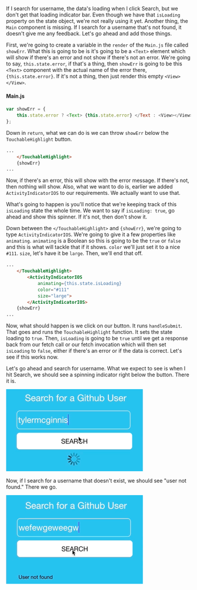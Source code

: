 If I search for username, the data's loading when I click Search, but we don't get that loading indicator bar. Even though we have that `isLoading` property on the state object, we're not really using it yet. Another thing, the `Main` component is missing. If I search for a username that's not found, it doesn't give me any feedback. Let's go ahead and add those things.

First, we're going to create a variable in the `render` of the `Main.js` file called `showErr`. What this is going to be is it's going to be a `<Text>` element which will show if there's an error and not show if there's not an error. We're going to say, `this.state.error`, if that's a thing, then `showErr` is going to be this `<Text>` component with the actual name of the error there, `{this.state.error}`. If it's not a thing, then just render this empty `<View></View>`.

#### Main.js
```javascript
var showErr = {
    this.state.error ? <Text> {this.state.error} </Text : <View></View>
};
```

Down in `return`, what we can do is we can throw `showErr` below the `TouchableHighlight` button. 

```html
...
    </TouchableHighlight>
    {showErr}
...
```

Now, if there's an error, this will show with the error message. If there's not, then nothing will show. Also, what we want to do is, earlier we added `ActivityIndicatorIOS` to our requirements. We actually want to use that.

What's going to happen is you'll notice that we're keeping track of this `isLoading` state the whole time. We want to say if `isLoading: true`, go ahead and show this spinner. If it's not, then don't show it.

Down between the `</TouchableHighlight>` and `{showErr}`, we're going to type `ActivityIndicatorIOS`. We're going to give it a few properties like `animating`. `animating` is a Boolean so this is going to be the `true` or `false` and this is what will tackle that if it shows. `color` we'll just set it to a nice `#111`. `size`, let's have it be `large`. Then, we'll end that off.

```html
...
    </TouchableHighlight>
        <ActivityIndicatorIOS
            animating={this.state.isLoading}
            color="#111"
            size="large">
        </ActivityIndicatorIOS>
    {showErr}
...
```

Now, what should happen is we click on our button. It runs `handleSubmit`. That goes and runs the `TouchableHighlight` function. It sets the state loading to `true`. Then, `isLoading` is going to be `true` until we get a response back from our fetch call or our fetch invocation which will then set `isLoading` to `false`, either if there's an error or if the data is correct. Let's see if this works now.

Let's go ahead and search for username. What we expect to see is when I hit Search, we should see a spinning indicator right below the button. There it is. 

![Loading Indicator](../images/react-use-react-native-s-error-handle-and-activityindicatiorios-loading-indicator.png)

Now, if I search for a username that doesn't exist, we should see "user not found." There we go.

![User not found](../images/react-use-react-native-s-error-handle-and-activityindicatiorios-user-not-found.png)